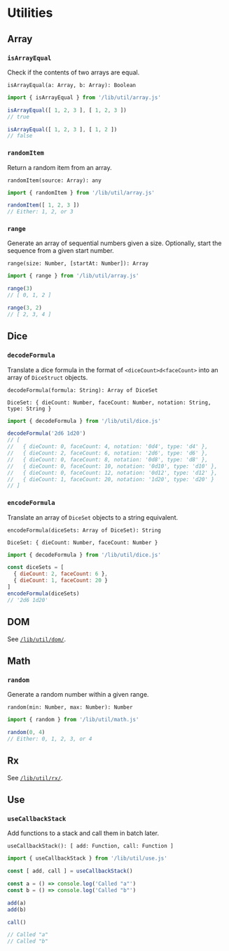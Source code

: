 # Utilities

## Array

### `isArrayEqual`

Check if the contents of two arrays are equal.

```
isArrayEqual(a: Array, b: Array): Boolean
```

```js
import { isArrayEqual } from '/lib/util/array.js'

isArrayEqual([ 1, 2, 3 ], [ 1, 2, 3 ])
// true

isArrayEqual([ 1, 2, 3 ], [ 1, 2 ])
// false
```

### `randomItem`

Return a random item from an array.

```
randomItem(source: Array): any
```

```js
import { randomItem } from '/lib/util/array.js'

randomItem([ 1, 2, 3 ])
// Either: 1, 2, or 3
```

### `range`

Generate an array of sequential numbers given a size. Optionally, start the sequence from a given start number.

```
range(size: Number, [startAt: Number]): Array
```

```js
import { range } from '/lib/util/array.js'

range(3)
// [ 0, 1, 2 ]

range(3, 2)
// [ 2, 3, 4 ]
```

## Dice

### `decodeFormula`

Translate a dice formula in the format of `<diceCount>d<faceCount>` into an array of `DiceStruct` objects.

```
decodeFormula(formula: String): Array of DiceSet

DiceSet: { dieCount: Number, faceCount: Number, notation: String, type: String }
```

```js
import { decodeFormula } from '/lib/util/dice.js'

decodeFormula('2d6 1d20')
// [
//   { dieCount: 0, faceCount: 4, notation: '0d4', type: 'd4' },
//   { dieCount: 2, faceCount: 6, notation: '2d6', type: 'd6' },
//   { dieCount: 0, faceCount: 8, notation: '0d8', type: 'd8' },
//   { dieCount: 0, faceCount: 10, notation: '0d10', type: 'd10' },
//   { dieCount: 0, faceCount: 12, notation: '0d12', type: 'd12' },
//   { dieCount: 1, faceCount: 20, notation: '1d20', type: 'd20' }
// ]
```

### `encodeFormula`

Translate an array of `DiceSet` objects to a string equivalent.

```
encodeFormula(diceSets: Array of DiceSet): String

DiceSet: { dieCount: Number, faceCount: Number }
```

```js
import { decodeFormula } from '/lib/util/dice.js'

const diceSets = [
  { dieCount: 2, faceCount: 6 },
  { dieCount: 1, faceCount: 20 }
]
encodeFormula(diceSets)
// '2d6 1d20'
```

## DOM

See [`/lib/util/dom/`](./dom/).

## Math

### `random`

Generate a random number within a given range.

```
random(min: Number, max: Number): Number
```

```js
import { random } from '/lib/util/math.js'

random(0, 4)
// Either: 0, 1, 2, 3, or 4
```

## Rx

See [`/lib/util/rx/`](./rx/).

## Use

### `useCallbackStack`

Add functions to a stack and call them in batch later.

```
useCallbackStack(): [ add: Function, call: Function ]
```

```js
import { useCallbackStack } from '/lib/util/use.js'

const [ add, call ] = useCallbackStack()

const a = () => console.log('Called "a"')
const b = () => console.log('Called "b"')

add(a)
add(b)

call()

// Called "a"
// Called "b"
```
